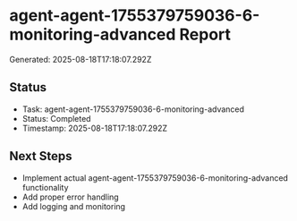 # agent-agent-1755379759036-6-monitoring-advanced Report

Generated: 2025-08-18T17:18:07.292Z

## Status
- Task: agent-agent-1755379759036-6-monitoring-advanced
- Status: Completed
- Timestamp: 2025-08-18T17:18:07.292Z

## Next Steps
- Implement actual agent-agent-1755379759036-6-monitoring-advanced functionality
- Add proper error handling
- Add logging and monitoring
